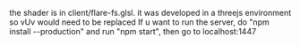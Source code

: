 the shader is in client/flare-fs.glsl. it was developed in a threejs environment so vUv would need to be replaced
If u want to run the server, do "npm install --production" and run "npm start", then go to localhost:1447